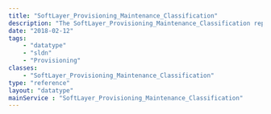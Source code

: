 ```yaml
---
title: "SoftLayer_Provisioning_Maintenance_Classification"
description: "The SoftLayer_Provisioning_Maintenance_Classification represent a maintenance type for the specific hardware maintenance desired. "
date: "2018-02-12"
tags:
    - "datatype"
    - "sldn"
    - "Provisioning"
classes:
    - "SoftLayer_Provisioning_Maintenance_Classification"
type: "reference"
layout: "datatype"
mainService : "SoftLayer_Provisioning_Maintenance_Classification"
---
```

